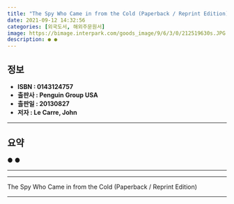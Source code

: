 ```yaml
---
title: "The Spy Who Came in from the Cold (Paperback / Reprint Edition)"
date: 2021-09-12 14:32:56
categories: [외국도서, 해외주문원서]
image: https://bimage.interpark.com/goods_image/9/6/3/0/212519630s.JPG
description: ● ●
---
```


## **정보**

- **ISBN : 0143124757**
- **출판사 : Penguin Group USA**
- **출판일 : 20130827**
- **저자 : Le Carre, John**

------



## **요약**

●  ●  

------



------


The Spy Who Came in from the Cold (Paperback / Reprint Edition) 

------


